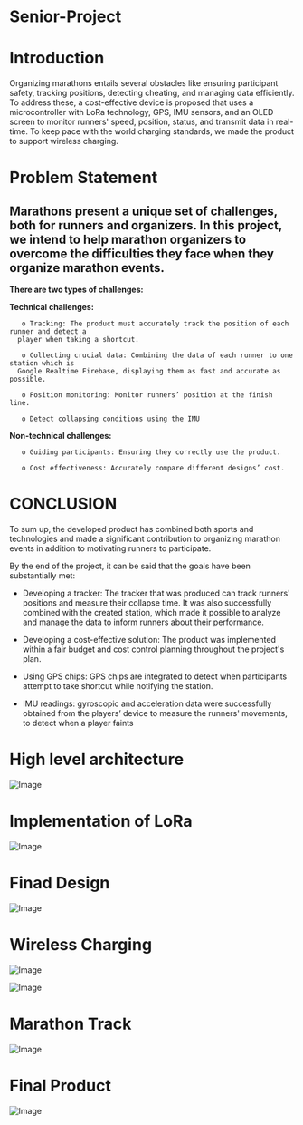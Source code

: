 # Senior-Project

# Introduction
  
Organizing marathons entails several obstacles like ensuring participant safety, tracking positions, detecting cheating, and managing data efficiently. To address these, a cost-effective device is proposed that uses a microcontroller with LoRa technology, GPS, IMU sensors, and an OLED screen to monitor runners' speed, position, status, and transmit data in real-time. To keep pace with the world charging standards, we made the product to support wireless charging.

# Problem Statement

Marathons present a unique set of challenges, both for runners and organizers. In this project, we 
intend to help marathon organizers to overcome the difficulties they face when they organize 
marathon events. 
---
**There are two types of challenges:**


   **Technical challenges:**
   
       o Tracking: The product must accurately track the position of each runner and detect a 
      player when taking a shortcut.
      
       o Collecting crucial data: Combining the data of each runner to one station which is 
      Google Realtime Firebase, displaying them as fast and accurate as possible.
      
       o Position monitoring: Monitor runners’ position at the finish line.
       
       o Detect collapsing conditions using the IMU

   **Non-technical challenges:**
 
       o Guiding participants: Ensuring they correctly use the product.
       
       o Cost effectiveness: Accurately compare different designs’ cost. 



# CONCLUSION

To sum up, the developed product has combined both sports and technologies and made a 
significant contribution to organizing marathon events in addition to motivating runners to 
participate.

By the end of the project, it can be said that the goals have been substantially met:


- Developing a tracker: The tracker that was produced can track runners' positions and measure their collapse time. It was also successfully combined with the created station, which made it possible to analyze and manage the data to inform runners about their performance.


- Developing a cost-effective solution: The product was implemented within a fair budget and cost control planning throughout the project's plan.


- Using GPS chips: GPS chips are integrated to detect when participants attempt to take shortcut while notifying the station.


- IMU readings: gyroscopic and acceleration data were successfully obtained from the players’ device to measure the runners' movements, to detect when a player faints

# High level architecture

![Image](https://github.com/user-attachments/assets/8cc7d492-e7f9-4d9e-98b7-8e16534dafd8)

# Implementation of LoRa

  ![Image](https://github.com/user-attachments/assets/832c25cc-8970-4050-b3df-e4ac3f489da6)

# Finad Design

![Image](https://github.com/user-attachments/assets/992d9a0a-302f-41fd-9335-b2d9d026b9f4)

# Wireless Charging

![Image](https://github.com/user-attachments/assets/8d8107a5-cdd2-4efc-8f1c-e698619f133e)

![Image](https://github.com/user-attachments/assets/092cd40a-9140-4840-8b6b-fc69ca9e9506)

# Marathon Track

![Image](https://github.com/user-attachments/assets/498a553b-f8b8-4608-a9c3-71de7b7f450e)

# Final Product
![Image](https://github.com/user-attachments/assets/e4a4c2b3-970b-438a-b424-e7e6459b142f)
